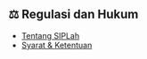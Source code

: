 ## ⚖️ Regulasi dan Hukum

- [Tentang SIPLah](content/about-siplah)
- [Syarat & Ketentuan](content/terms-of-conditions)
